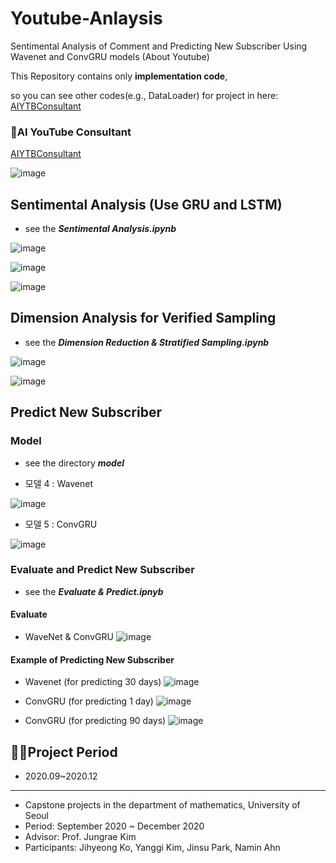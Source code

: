 # Youtube-Anlaysis
Sentimental Analysis of Comment and Predicting New Subscriber Using Wavenet and ConvGRU models (About Youtube)

This Repository contains only **implementation code**,

so you can see other codes(e.g., DataLoader) for project in here: [AIYTBConsultant](https://github.com/sjinu96/AIYTBConsultant)

### 🤡AI YouTube Consultant
[AIYTBConsultant](https://github.com/iloveslowfood/AIYTBConsultant)

![image](https://user-images.githubusercontent.com/71121461/130931377-c8126092-24e3-4038-a1cc-e98b5d31d5ec.png)



## Sentimental Analysis (Use GRU and LSTM)
* see the ***Sentimental Analysis.ipynb***


![image](https://user-images.githubusercontent.com/71121461/130931929-b6b4bd6e-631c-41ce-843c-09671253e52a.png)

![image](https://user-images.githubusercontent.com/71121461/130933242-203a5c10-534d-4d58-a393-e1594884a76b.png)


![image](https://user-images.githubusercontent.com/71121461/130932244-af5cb52f-0fed-448a-afbf-690af4d2a717.png)


## Dimension Analysis for Verified Sampling
* see the ***Dimension Reduction & Stratified Sampling.ipynb***

![image](https://user-images.githubusercontent.com/71121461/130931765-9e49f0bb-c7aa-4572-8e15-bc466c0c14ae.png)

![image](https://user-images.githubusercontent.com/71121461/130931787-50220c03-fc25-4b91-b06e-2b857490d4ac.png)



## Predict New Subscriber

### Model
* see the directory ***model***

* 모델 4 : Wavenet

![image](https://user-images.githubusercontent.com/71121461/130923095-44d43420-fb92-4345-ad9c-88d35f6a9c3c.png)
* 모델 5 : ConvGRU

![image](https://user-images.githubusercontent.com/71121461/130923134-63224b2a-b4d8-4023-aeac-f47128b5229e.png)

### Evaluate and Predict New Subscriber
* see the ***Evaluate & Predict.ipnyb***

#### Evaluate

* WaveNet & ConvGRU
![image](https://user-images.githubusercontent.com/71121461/130932926-e655c60a-3f55-4d16-ab7a-8a9d5105123c.png)


#### Example of Predicting New Subscriber

* Wavenet (for predicting 30 days)
![image](https://user-images.githubusercontent.com/71121461/130923410-967d38a7-f8ec-44e8-aa35-435ba956e53b.png)

* ConvGRU (for predicting 1 day)
![image](https://user-images.githubusercontent.com/71121461/130924269-7851e75b-fddb-42d4-9d9f-3bdd107d7de6.png)

* ConvGRU (for predicting 90 days)
![image](https://user-images.githubusercontent.com/71121461/130932578-2a0189c7-2703-476c-9bc1-8ba4b636715a.png)




## 🏃‍♂️Project Period
* 2020.09~2020.12

---
* Capstone projects in the department of mathematics, University of Seoul
* Period: September 2020 ~ December 2020
* Advisor: Prof. Jungrae Kim
* Participants: Jihyeong Ko, Yanggi Kim, Jinsu Park, Namin Ahn


